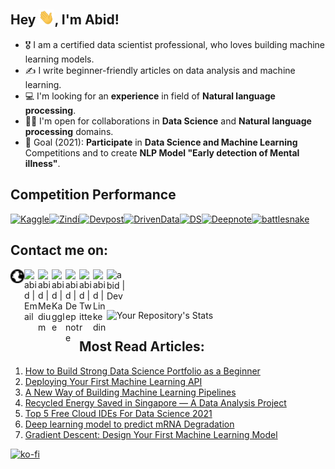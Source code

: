## Hey <img src="https://github.com/v1a0/v1a0/blob/master/hi-hand.gif" width="25px">, I'm Abid!

- 🎖  I am a certified data scientist professional, who loves building machine learning models.
- ✍ I write beginner-friendly articles on data analysis and machine learning. 
- 💻 I'm looking for an **experience** in field of **Natural language processing**.
- 🤝🏻 I'm open for collaborations in **Data Science** and **Natural language processing** domains.
- 🎯 Goal (2021): **Participate** in **Data Science and Machine Learning** Competitions and to create **NLP Model "Early detection of Mental illness"**.


## Competition Performance

[<img alt="Kaggle" src="https://img.shields.io/badge/Kaggle-161616?logo=Kaggle&style=for-the-badge" />](https://www.kaggle.com/kingabzpro)[<img alt="Zindi" src="https://img.shields.io/badge/Zindi-161616?logo=Zotero&style=for-the-badge" />](https://zindi.africa/users/kingabzpro)[<img alt="Devpost" src="https://img.shields.io/badge/Devpost-161616?logo=Devpost&logoColor=blue**&style=for-the-badge" />](https://devpost.com/kingabzpro?ref_content=user-portfolio&ref_feature=portfolio&ref_medium=global-nav)[<img alt="DrivenData" src="https://img.shields.io/badge/DrivenData-161616?logo=Datocms&logoColor=yellow&style=for-the-badge" />](https://www.drivendata.org/users/kingabzpro/)[<img alt="DS" src="https://img.shields.io/badge/DS Competitions-161616?logo=Audioboom&style=for-the-badge" />](Kaggle_Competitions_Performance.csv)[<img alt="Deepnote" src="https://img.shields.io/badge/Deepnote-161616?logo=Deepnote&style=for-the-badge" />](https://deepnote.com/@abid)[<img alt="battlesnake" src="https://img.shields.io/badge/Battle_snake-161616?logo=beats&style=for-the-badge" />](https://play.battlesnake.com/u/kingabzpro/)


## Contact me on:
[<img align="left" alt="abid" width="22px" src="https://raw.githubusercontent.com/iconic/open-iconic/master/svg/globe.svg" />](https://en.gravatar.com/kingabzpro)
[<img align="left" alt="abid | Email" width="22px" src="https://raw.githubusercontent.com/simple-icons/simple-icons/df7db8a2c4c2605113121ee72f96ee678406d50d/icons/maildotru.svg" />](mailto:abidaliawan@tutamail.com)
[<img align="left" alt="abid | Medium" width="22px" src="https://cdn.jsdelivr.net/npm/simple-icons@v3/icons/medium.svg" />](https://kingabzpro.medium.com/)
[<img align="left" alt="abid | Kaggle" width="22px" src="https://cdn.jsdelivr.net/npm/simple-icons@v3/icons/kaggle.svg" />](www.kaggle.com/kingabzpro)
[<img align="left" alt="abid | Deepnote" width="22px" src="https://raw.githubusercontent.com/simple-icons/simple-icons/df7db8a2c4c2605113121ee72f96ee678406d50d/icons/deepnote.svg" />](https://deepnote.com/@abid)[<img align="left" alt="abid | Twitter" width="22px" src="https://cdn.jsdelivr.net/npm/simple-icons@v3/icons/twitter.svg" />](https://mobile.twitter.com/1abidaliawan)[<img align="left" alt="abid | Linkedin" width="22px" src="https://cdn.jsdelivr.net/npm/simple-icons@v3/icons/linkedin.svg" />](https://www.linkedin.com/in/abid-ali-awan-57b466216)[<img align="left" alt="abid | Dev" width="30px" src="https://github.com/simple-icons/simple-icons/blob/develop/icons/devdotto.svg" />](https://dev.to/kingabzpro)


<br />
<br />

<!--START_SECTION:badges-->
<!--END_SECTION:badges-->


<br/>![Your Repository's Stats](https://github-readme-stats.vercel.app/api?username=kingabzpro&show_icons=true&theme=radical)

## Most Read Articles:
1. [How to Build Strong Data Science Portfolio as a Beginner](https://www.kdnuggets.com/2021/10/strong-data-science-portfolio-as-beginner.html)
2. [Deploying Your First Machine Learning API](https://towardsdatascience.com/deploying-your-first-machine-learning-api-1649236c695e)
3. [A New Way of Building Machine Learning Pipelines](https://pub.towardsai.net/a-new-way-of-building-machine-learning-pipelines-54700ed1aded)
4. [Recycled Energy Saved in Singapore — A Data Analysis Project](https://towardsdatascience.com/annual-recycled-energy-saved-in-singapore-2d6bad49bfb2)
5. [Top 5 Free Cloud IDEs For Data Science 2021](https://pub.towardsai.net/top-5-free-cloud-ide-for-data-science-2021-9c129745590b)
6. [Deep learning model to predict mRNA Degradation](https://www.analyticsvidhya.com/blog/2021/09/deep-learning-model-to-predict-mrna-degradation/)
7. [Gradient Descent: Design Your First Machine Learning Model](https://www.analyticsvidhya.com/blog/2021/08/gradient-descent-design-your-first-machine-learning-model/)

[![ko-fi](https://ko-fi.com/img/githubbutton_sm.svg)](https://ko-fi.com/T6T45YP5N)
